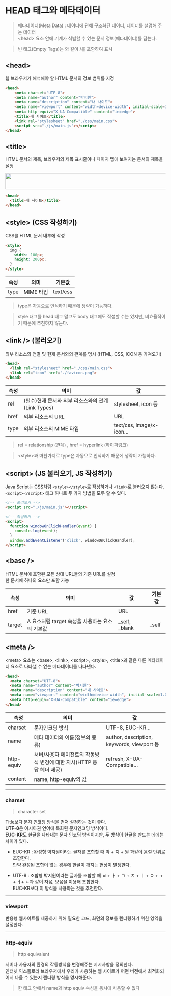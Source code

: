 # HEAD 태그와 메타데이터
> 메타데이터(Meta Data) : 데이터에 관해 구조화된 데이터, 데이터를 설명해 주는 데이터  
> \<head> 요소 안에 기계가 식별할 수 있는 문서 정보(메타데이터)를 담는다.

> 빈 태그(Empty Tags)는 <TAG />와 같이 /를 포함하여 표시

## \<head>
웹 브라우저가 해석해야 할 HTML 문서의 정보 범위를 지정

```html
<head>
    <meta charset="UTF-8">
    <meta name="author" content="박지원">
    <meta name="description" content="내 사이트">
    <meta name="viewport" content="width=device-width", initial-scale=1.0>
    <meta http-equiv="X-UA-Compatible" content="ie=edge">
    <title>내 사이트</title>
    <link rel="stylesheet" href="./css/main.css">
    <script src="./js/main.js"></script>
</head>
```

## \<title> 
HTML 문서의 제목, 브라우저의 제목 표시줄이나 페이지 탭에 보여지는 문서의 제목을 설정

<img src="https://heropy.blog/images/screenshot/html-css-starter/browser_tabs.jpg" width="800" height="50"/>

```html
<head>
  <title>내 사이트</title>
</head>
```

## \<style> (CSS 작성하기)
CSS를 HTML 문서 내부에 작성  

```html
<style>
  img {
    width: 100px;
    height: 200px;
  }
</style>
```

| 속성 | 의미 |	기본값 |
|------|------|--------|
| type | MIME 타입 | text/css |

> type은 자동으로 인식하기 때문에 생략이 가능하다.

> style 태그를 head 태그 말고도 body 태그에도 작성할 수는 있지만, 비효율적이기 때문에 추천하지 않는다.

## \<link /> (불러오기)
외부 리소스의 연결 및 현재 문서와의 관계를 명시 (HTML, CSS, ICON 등 가져오기)

```html
<head>
  <link rel="stylesheet" href="./css/main.css">
  <link rel="icon" href="./favicon.png">
</head>
```

| 속성 | 의미 |	값 |
|------|------|----|
| rel |	(필수)현재 문서와 외부 리소스와의 관계(Link Types) | stylesheet, icon 등 |	
| href |	외부 리소스의 URL |	URL	|
| type |	외부 리소스의 MIME 타입 |	text/css, image/x-icon…	|

> rel = relationship (관계) , href = hyperlink (하이퍼링크)

> \<style>과 마찬가지로 type은 자동으로 인식하기 때문에 생략이 가능하다.

## \<script> (JS 불러오기, JS 작성하기)
Java Script는 CSS처럼 `<style></style>`로 작성하거나 `<link>`로 불러오지 않는다.
`<script></script>` 태그 하나로 두 가지 방법을 모두 할 수 있다.

```html
<!-- 불러오기 -->
<script src="./js/main.js"></script>

<!-- 작성하기 -->
<script>
  function windowOnClickHandler(event) {
    console.log(event);
  }
  window.addEventListener('click', windowOnClickHandler);
</script>
```

## \<base />
HTML 문서에 포함된 모든 상대 URL들의 기준 URL를 설정  
한 문서에 하나의 <base /> 요소만 포함 가능

| 속성 | 의미 | 값 | 기본값 |
|------|------|----|--------|
|href| 기준 URL |	URL |	    |
|target| A 요소처럼 target 속성을 사용하는 요소의 기본값 |	_self, _blank | _self |

## \<meta />
\<meta> 요소는 \<base>, \<link>, \<script>, \<style>, \<title>과 같은 다른 메타데이터 요소로 나타낼 수 없는 메타데이터를 나타낸다.

```html
<head>
  <meta charset="UTF-8">
  <meta name="author" content="박지원">
  <meta name="description" content="내 사이트">
  <meta name="viewport" content="width=device-width", initial-scale=1.0>
  <meta http-equiv="X-UA-Compatible" content="ie=edge">
</head>
```
    
| 속성 | 의미 |	값 |
|------|------|----|
| charset |	문자인코딩 방식 | UTF-8, EUC-KR… |
| name | 메타 데이터의 이름(정보의 종류)	| author, description, keywords, viewport 등|
| http-equiv | 서버/사용자 에이전트의 작동방식 변경에 대한 지시(HTTP 응답 헤더 제공) |	refresh, X-UA-Compatible… |
| content |	name, http-equiv의 값 |

---

### charset
> character set    

Title보다 문자 인코딩 방식을 먼저 설정하는 것이 좋다.  
**UTF-8**은 아시아권 언어에 특화된 문자인코딩 방식이다.  
**EUC-KR**도 한글을 나타내는 문자 인코딩 방식이지만, 두 방식이 한글을 만드는 데에는 차이가 있다.

* EUC-KR : 완성형
박지원이라는 글자를 조합할 때 박 + 지 + 원 과같이 음절 단위로 조합한다.  
만약 완성된 조합이 없는 경우에 한글이 깨지는 현상이 발생한다.

* UTF-8 : 조합형
박지원이라는 글자를 조합할 때  ㅂ + ㅏ + ㄱ + ㅈ + ㅣ + ㅇ + ㅜ + ㅓ+  ㄴ과 같이 자음, 모음을 이용해 조합한다.  
EUC-KR보다 이 방식을 사용하는 것을 추천한다.

---

### viewport 
반응형 웹사이트를 제공하기 위해 필요한 코드, 화면의 정보를 렌더링하기 위한 영역을 설정한다.

---

### http-equiv
> http equivalent

서버나 사용자의 환경의 작동방식을 변경해주는 지시사항을 정의한다.  
인터넷 익스플로러 브라우저에서 우리가 사용하는 웹 사이트가 어떤 버전에서 최적화되어서 나올 수 있는지 렌더링 방식을 명시해준다.

> 한 태그 안에서 name과 http equiv 속성을 동시에 사용할 수 없다
